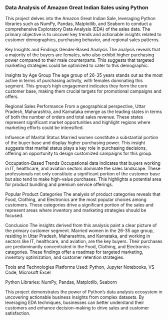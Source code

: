 ### Data Analysis of Amazon Great Indian Sales using Python
This project delves into the Amazon Great Indian Sale, leveraging Python libraries such as NumPy, Pandas, Matplotlib, and Seaborn to conduct a comprehensive Exploratory Data Analysis (EDA) of the sales data. The primary objective is to uncover key trends and actionable insights related to customer demographics, purchasing behavior, and regional sales patterns.

Key Insights and Findings
Gender-Based Analysis
The analysis reveals that a majority of the buyers are females, who also exhibit higher purchasing power compared to their male counterparts. This suggests that targeted marketing strategies could be optimized to cater to this demographic.

Insights by Age Group
The age group of 26-35 years stands out as the most active in terms of purchasing activity, with females dominating this segment. This group’s high engagement indicates they form the core customer base, making them crucial targets for promotional campaigns and offers.

Regional Sales Performance
From a geographical perspective, Uttar Pradesh, Maharashtra, and Karnataka emerge as the leading states in terms of both the number of orders and total sales revenue. These states represent significant market opportunities and highlight regions where marketing efforts could be intensified.

Influence of Marital Status
Married women constitute a substantial portion of the buyer base and display higher purchasing power. This insight suggests that marital status plays a key role in purchasing decisions, offering an opportunity to design customized campaigns for this group.

Occupation-Based Trends
Occupational data indicates that buyers working in IT, healthcare, and aviation sectors dominate the sales landscape. These professionals not only constitute a significant portion of the customer base but also tend to make high-value purchases. This highlights a potential area for product bundling and premium service offerings.

Popular Product Categories
The analysis of product categories reveals that Food, Clothing, and Electronics are the most popular choices among customers. These categories drive a significant portion of the sales and represent areas where inventory and marketing strategies should be focused.

Conclusion
The insights derived from this analysis paint a clear picture of the primary customer segment. Married women in the 26-35 age group, residing in Uttar Pradesh, Maharashtra, and Karnataka, and working in sectors like IT, healthcare, and aviation, are the key buyers. Their purchases are predominantly concentrated in the Food, Clothing, and Electronics categories. These findings offer a roadmap for targeted marketing, inventory optimization, and customer retention strategies.

Tools and Technologies
Platforms Used: Python, Jupyter Notebooks, VS Code, Microsoft Excel

Python Libraries: NumPy, Pandas, Matplotlib, Seaborn

This project demonstrates the power of Python’s data analysis ecosystem in uncovering actionable business insights from complex datasets. By leveraging EDA techniques, businesses can better understand their customers and enhance decision-making to drive sales and customer satisfaction.
